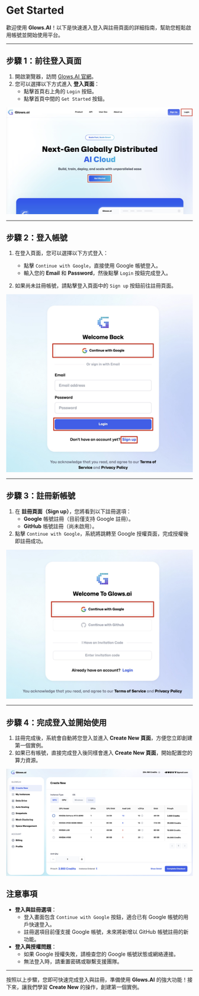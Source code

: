 # Get Started

歡迎使用 **Glows.AI**！以下是快速進入登入與註冊頁面的詳細指南，幫助您輕鬆啟用帳號並開始使用平台。

---

## **步驟 1：前往登入頁面**

1. 開啟瀏覽器，訪問 [Glows.AI 官網](https://glows.ai)。
2. 您可以選擇以下方式進入 **登入頁面**：
   - 點擊首頁右上角的 `Login` 按鈕。
   - 點擊首頁中間的 `Get Started` 按鈕。

![官網首頁](../../../../../docs/docs-images/p02/01.Home%20page.jpg)

---

## **步驟 2：登入帳號**

1. 在登入頁面，您可以選擇以下方式登入：

   - 點擊 `Continue with Google`，直接使用 Google 帳號登入。
   - 輸入您的 **Email** 和 **Password**，然後點擊 `Login` 按鈕完成登入。

2. 如果尚未註冊帳號，請點擊登入頁面中的 `Sign up` 按鈕前往註冊頁面。

![登入頁面](../../../../../docs/docs-images/p02/02.Login%20page.jpg)

---

## **步驟 3：註冊新帳號**

1. 在 **註冊頁面（Sign up）**，您將看到以下註冊選項：
   - **Google** 帳號註冊（目前僅支持 Google 註冊）。
   - **GitHub** 帳號註冊（尚未啟用）。
2. 點擊 `Continue with Google`，系統將跳轉至 Google 授權頁面，完成授權後即註冊成功。

![註冊頁面](../../../../../docs/docs-images/p02/03.Sign%20up%20page.jpg)

---

## **步驟 4：完成登入並開始使用**

1. 註冊完成後，系統會自動將您登入並進入 **Create New 頁面**，方便您立即創建第一個實例。
2. 如果已有帳號，直接完成登入後同樣會進入 **Create New 頁面**，開始配置您的算力資源。

![Create New頁面](../../../../../docs/docs-images/p02/04.Create%20new%20page.jpg)

## **注意事項**

- **登入與註冊選項**：
  - 登入畫面包含 `Continue with Google` 按鈕，適合已有 Google 帳號的用戶快速登入。
  - 註冊選項目前僅支援 Google 帳號，未來將新增以 GitHub 帳號註冊的新功能。
- **登入與授權問題**：
  - 如果 Google 授權失敗，請檢查您的 Google 帳號狀態或網絡連接。
  - 無法登入時，請重置密碼或聯繫支援團隊。

---

按照以上步驟，您即可快速完成登入與註冊，準備使用 **Glows.AI** 的強大功能！接下來，讓我們學習 **Create New** 的操作，創建第一個實例。
